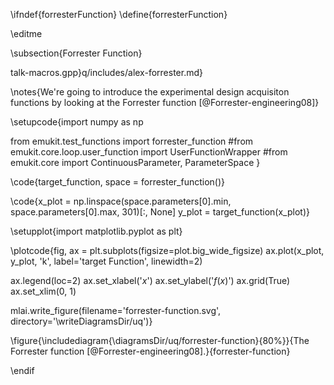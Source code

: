 \ifndef{forresterFunction}
\define{forresterFunction}

\editme

\subsection{Forrester Function}

talk-macros.gpp}q/includes/alex-forrester.md}

\notes{We're going to introduce the experimental design acquisiton functions by looking at the Forrester function [@Forrester-engineering08]}

\setupcode{import numpy as np

from emukit.test_functions import forrester_function
#from emukit.core.loop.user_function import UserFunctionWrapper
#from emukit.core import ContinuousParameter, ParameterSpace
}


\code{target_function, space = forrester_function()}

\code{x_plot = np.linspace(space.parameters[0].min, space.parameters[0].max, 301)[:, None]
y_plot = target_function(x_plot)}

\setupplot{import matplotlib.pyplot as plt}

\plotcode{fig, ax = plt.subplots(figsize=plot.big_wide_figsize)
ax.plot(x_plot, y_plot, 'k', label='target Function', linewidth=2)

ax.legend(loc=2)
ax.set_xlabel('$x$')
ax.set_ylabel('$f(x)$')
ax.grid(True)
ax.set_xlim(0, 1)

mlai.write_figure(filename='forrester-function.svg', directory='\writeDiagramsDir/uq')}

\figure{\includediagram{\diagramsDir/uq/forrester-function}{80%}}{The Forrester function [@Forrester-engineering08].}{forrester-function}

\endif
